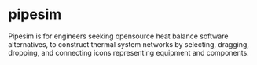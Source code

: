 # pipesim
Pipesim is for engineers seeking opensource heat balance software alternatives, to construct thermal system networks by selecting, dragging, dropping, and connecting icons representing equipment and components.
